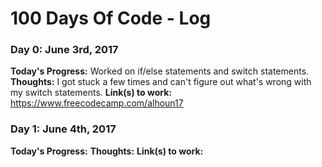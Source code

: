 # 100 Days Of Code - Log

### Day 0: June 3rd, 2017
**Today's Progress:** Worked on if/else statements and switch statements.
**Thoughts:** I got stuck a few times and can't figure out what's wrong with my switch statements.
**Link(s) to work:** https://www.freecodecamp.com/alhoun17

### Day 1: June 4th, 2017
**Today's Progress:**
**Thoughts:**
**Link(s) to work:**
